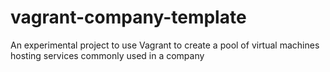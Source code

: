 vagrant-company-template
========================

An experimental project to use Vagrant to create a pool of virtual machines hosting services commonly used in a company
